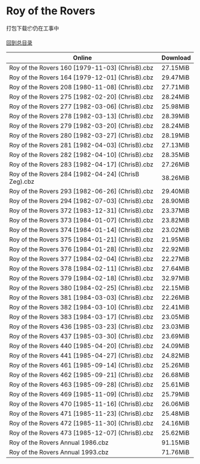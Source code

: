 # Roy of the Rovers

打包下载📦仍在工事中

[回到总目录](/Catalogs.md)







Online | Download
--- | ---
Roy of the Rovers 160 [1979-11-03] (ChrisB).cbz | 27.15MiB
Roy of the Rovers 164 [1979-12-01] (ChrisB).cbz | 29.47MiB
Roy of the Rovers 208 [1980-11-08] (ChrisB).cbz | 27.71MiB
Roy of the Rovers 275 [1982-02-20] (ChrisB).cbz | 28.24MiB
Roy of the Rovers 277 [1982-03-06] (ChrisB).cbz | 25.98MiB
Roy of the Rovers 278 [1982-03-13] (ChrisB).cbz | 28.39MiB
Roy of the Rovers 279 [1982-03-20] (ChrisB).cbz | 28.24MiB
Roy of the Rovers 280 [1982-03-27] (ChrisB).cbz | 28.19MiB
Roy of the Rovers 281 [1982-04-03] (ChrisB).cbz | 27.13MiB
Roy of the Rovers 282 [1982-04-10] (ChrisB).cbz | 28.35MiB
Roy of the Rovers 283 [1982-04-17] (ChrisB).cbz | 27.26MiB
Roy of the Rovers 284 [1982-04-24] (ChrisB Zeg).cbz | 38.26MiB
Roy of the Rovers 293 [1982-06-26] (ChrisB).cbz | 29.40MiB
Roy of the Rovers 294 [1982-07-03] (ChrisB).cbz | 28.90MiB
Roy of the Rovers 372 [1983-12-31] (ChrisB).cbz | 23.37MiB
Roy of the Rovers 373 [1984-01-07] (ChrisB).cbz | 23.82MiB
Roy of the Rovers 374 [1984-01-14] (ChrisB).cbz | 23.02MiB
Roy of the Rovers 375 [1984-01-21] (ChrisB).cbz | 21.95MiB
Roy of the Rovers 376 [1984-01-28] (ChrisB).cbz | 22.92MiB
Roy of the Rovers 377 [1984-02-04] (ChrisB).cbz | 22.27MiB
Roy of the Rovers 378 [1984-02-11] (ChrisB).cbz | 27.64MiB
Roy of the Rovers 379 [1984-02-18] (ChrisB).cbz | 32.97MiB
Roy of the Rovers 380 [1984-02-25] (ChrisB).cbz | 22.15MiB
Roy of the Rovers 381 [1984-03-03] (ChrisB).cbz | 22.26MiB
Roy of the Rovers 382 [1984-03-10] (ChrisB).cbz | 22.41MiB
Roy of the Rovers 383 [1984-03-17] (ChrisB).cbz | 23.05MiB
Roy of the Rovers 436 [1985-03-23] (ChrisB).cbz | 23.03MiB
Roy of the Rovers 437 [1985-03-30] (ChrisB).cbz | 23.69MiB
Roy of the Rovers 440 [1985-04-20] (ChrisB).cbz | 24.09MiB
Roy of the Rovers 441 [1985-04-27] (ChrisB).cbz | 24.82MiB
Roy of the Rovers 461 [1985-09-14] (ChrisB).cbz | 25.26MiB
Roy of the Rovers 462 [1985-09-21] (ChrisB).cbz | 26.68MiB
Roy of the Rovers 463 [1985-09-28] (ChrisB).cbz | 25.61MiB
Roy of the Rovers 469 [1985-11-09] (ChrisB).cbz | 25.79MiB
Roy of the Rovers 470 [1985-11-16] (ChrisB).cbz | 26.06MiB
Roy of the Rovers 471 [1985-11-23] (ChrisB).cbz | 25.48MiB
Roy of the Rovers 472 [1985-11-30] (ChrisB).cbz | 24.16MiB
Roy of the Rovers 473 [1985-12-07] (ChrisB).cbz | 25.62MiB
Roy of the Rovers Annual 1986.cbz | 91.15MiB
Roy of the Rovers Annual 1993.cbz | 71.76MiB